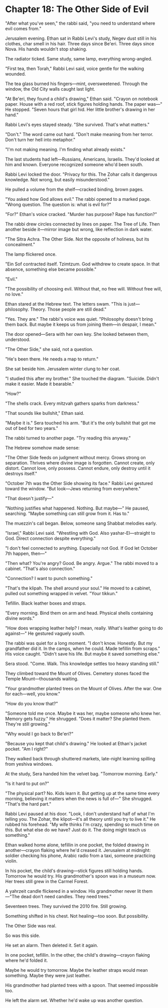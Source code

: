 # Chapter 18: The Other Side of Evil

"After what you've seen," the rabbi said, "you need to understand where evil comes from."

Jerusalem evening. Ethan sat in Rabbi Levi's study, Negev dust still in his clothes, char smell in his hair. Three days since Be'eri. Three days since Nova. His hands wouldn't stop shaking.

The radiator ticked. Same study, same lamp, everything wrong-angled.

"First tea, then Torah," Rabbi Levi said, voice gentle for the walking wounded.

The tea glass burned his fingers—mint, oversweetened. Through the window, the Old City walls caught last light.

"At Be'eri, they found a child's drawing," Ethan said. "Crayon on notebook paper. House with a red roof, stick figures holding hands. The paper was—" He stopped. "Seven hours that girl hid. Her little brother's drawing in her hand."

Rabbi Levi's eyes stayed steady. "She survived. That's what matters."

"Don't." The word came out hard. "Don't make meaning from her terror. Don't turn her hell into metaphor."

"I'm not making meaning. I'm finding what already exists."

The last students had left—Russians, Americans, Israelis. They'd looked at him and known. Everyone recognized someone who'd been south.

Rabbi Levi locked the door. "Privacy for this. The Zohar calls it dangerous knowledge. Not wrong, but easily misunderstood."

He pulled a volume from the shelf—cracked binding, brown pages.

"You asked how God allows evil." The rabbi opened to a marked page. "Wrong question. The question is: what is evil for?"

"For?" Ethan's voice cracked. "Murder has purpose? Rape has function?"

The rabbi drew circles connected by lines on paper. The Tree of Life. Then another beside it—mirror image but wrong, like reflection in dark water.

"The Sitra Achra. The Other Side. Not the opposite of holiness, but its concealment."

The lamp flickered once.

"Ein Sof contracted itself. Tzimtzum. God withdrew to create space. In that absence, something else became possible."

"Evil."

"The possibility of choosing evil. Without that, no free will. Without free will, no love."

Ethan stared at the Hebrew text. The letters swam. "This is just—philosophy. Theory. Those people are still dead."

"Yes. They are." The rabbi's voice was quiet. "Philosophy doesn't bring them back. But maybe it keeps us from joining them—in despair, I mean."

The door opened—Sera with her own key. She looked between them, understood.

"The Other Side," she said, not a question.

"He's been there. He needs a map to return."

She sat beside him. Jerusalem winter clung to her coat.

"I studied this after my brother." She touched the diagram. "Suicide. Didn't make it easier. Made it bearable."

"How?"

"The shells crack. Every mitzvah gathers sparks from darkness."

"That sounds like bullshit," Ethan said.

"Maybe it is." Sera touched his arm. "But it's the only bullshit that got me out of bed for two years."

The rabbi turned to another page. "Try reading this anyway."

The Hebrew somehow made sense:

"The Other Side feeds on judgment without mercy. Grows strong on separation. Thrives where divine image is forgotten. Cannot create, only distort. Cannot love, only possess. Cannot endure, only destroy until it destroys itself."

"October 7th was the Other Side showing its face." Rabbi Levi gestured toward the window. "But look—Jews returning from everywhere."

"That doesn't justify—"

"Nothing justifies what happened. Nothing. But maybe—" He paused, searching. "Maybe something can still grow from it. Has to."

The muezzin's call began. Below, someone sang Shabbat melodies early.

"Israel," Rabbi Levi said. "Wrestling with God. Also yashar-El—straight to God. Direct connection despite everything."

"I don't feel connected to anything. Especially not God. If God let October 7th happen, then—"

"Then what? You're angry? Good. Be angry. Argue." The rabbi moved to a cabinet. "That's also connection."

"Connection? I want to punch something."

"That's the klipah. The shell around your soul." He moved to a cabinet, pulled out something wrapped in velvet. "Your tikkun."

Tefillin. Black leather boxes and straps.

"Every morning. Bind them on arm and head. Physical shells containing divine words."

"How does wrapping leather help? I mean, really. What's leather going to do against—" He gestured vaguely south.

The rabbi was quiet for a long moment. "I don't know. Honestly. But my grandfather did it. In the camps, when he could. Made tefillin from scraps." His voice caught. "Didn't save his life. But maybe it saved something else."

Sera stood. "Come. Walk. This knowledge settles too heavy standing still."

They climbed toward the Mount of Olives. Cemetery stones faced the Temple Mount—thousands waiting.

"Your grandmother planted trees on the Mount of Olives. After the war. One for each—well, you know."

"How do you know that?"

"Someone told me once. Maybe it was her, maybe someone who knew her. Memory gets fuzzy." He shrugged. "Does it matter? She planted them. They're still growing."

"Why would I go back to Be'eri?"

"Because you kept that child's drawing." He looked at Ethan's jacket pocket. "Am I right?"

They walked back through shuttered markets, late-night learning spilling from yeshiva windows.

At the study, Sera handed him the velvet bag. "Tomorrow morning. Early."

"Is it hard to put on?"

"The physical part? No. Kids learn it. But getting up at the same time every morning, believing it matters when the news is full of—" She shrugged. "That's the hard part."

Rabbi Levi paused at his door. "Look, I don't understand half of what I'm telling you. The Zohar, the klipot—it's all theory until you try to live it." He rubbed his forehead. "My wife thinks I'm crazy, spending so much time on this. But what else do we have? Just do it. The doing might teach us something."

Ethan walked home alone, tefillin in one pocket, the folded drawing in another—crayon flaking where he'd creased it. Jerusalem at midnight: soldier checking his phone, Arabic radio from a taxi, someone practicing violin.

In his pocket, the child's drawing—stick figures still holding hands. Tomorrow he would try. His grandmother's spoon was in a museum now. Her trees still grew in the Carmel Forest.

A yahrzeit candle flickered in a window. His grandmother never lit them—"The dead don't need candles. They need trees."

Seventeen trees. They survived the 2010 fire. Still growing.

Something shifted in his chest. Not healing—too soon. But possibility.

The Other Side was real.

So was this side.

He set an alarm. Then deleted it. Set it again.

In one pocket, tefillin. In the other, the child's drawing—crayon flaking where he'd folded it.

Maybe he would try tomorrow. Maybe the leather straps would mean something. Maybe they were just leather.

His grandmother had planted trees with a spoon. That seemed impossible too.

He left the alarm set. Whether he'd wake up was another question.
